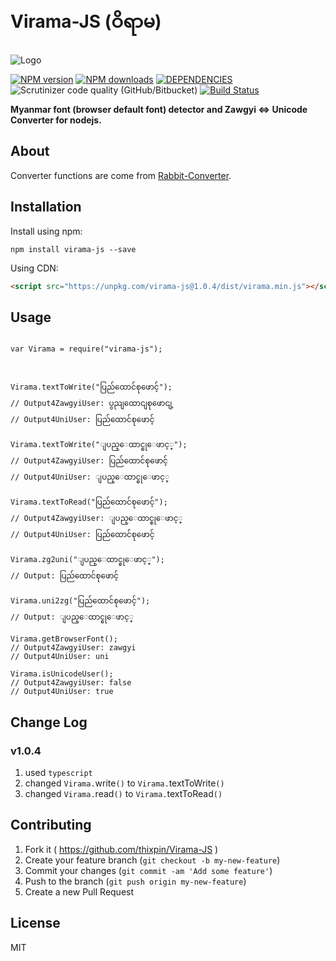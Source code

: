 # Virama-JS (ဝိရာမ)

![Logo](https://www.mmunicode.org/wp-content/uploads/2017/07/mua_small.png)


[![NPM version](https://img.shields.io/npm/v/virama-js.svg)](https://www.npmjs.com/package/virama-js)
[![NPM downloads](https://img.shields.io/npm/dt/virama-js.svg)](https://npm-stat.com/charts.html?package=virama-js)
[![DEPENDENCIES](https://david-dm.org/thixpin/virama-js/status.svg)](https://david-dm.org/thixpin/virama-js)
![Scrutinizer code quality (GitHub/Bitbucket)](https://img.shields.io/scrutinizer/quality/g/thixpin/Virama-JS.svg)
[![Build Status](https://scrutinizer-ci.com/g/thixpin/Virama-JS/badges/build.png?b=master)](https://scrutinizer-ci.com/g/thixpin/Virama-JS/build-status/master)


**Myanmar font (browser default font) detector and Zawgyi <=> Unicode Converter for nodejs.**

## About

Converter functions are come from [Rabbit-Converter](https://github.com/Rabbit-Converter/Rabbit-Node).


## Installation

Install using npm:

```node
npm install virama-js --save
```

Using CDN:

```html
<script src="https://unpkg.com/virama-js@1.0.4/dist/virama.min.js"></script>
```

## Usage

```node

var Virama = require("virama-js");



Virama.textToWrite("ပြည်ထောင်စုဖောင့်");
// Output4ZawgyiUser: ပွညျထောငျစုဖောငျ့ 
// Output4UniUser: ပြည်ထောင်စုဖောင့်

Virama.textToWrite("ျပည္ေထာင္စုေဖာင့္");
// Output4ZawgyiUser: ပြည်ထောင်စုဖောင့်
// Output4UniUser: ျပည္ေထာင္စုေဖာင့္

Virama.textToRead("ပြည်ထောင်စုဖောင့်");
// Output4ZawgyiUser: ျပည္ေထာင္စုေဖာင့္
// Output4UniUser: ပြည်ထောင်စုဖောင့်

Virama.zg2uni("ျပည္ေထာင္စုေဖာင့္");
// Output: ပြည်ထောင်စုဖောင့်

Virama.uni2zg("ပြည်ထောင်စုဖောင့်");
// Output: ျပည္ေထာင္စုေဖာင့္

Virama.getBrowserFont();
// Output4ZawgyiUser: zawgyi
// Output4UniUser: uni

Virama.isUnicodeUser();
// Output4ZawgyiUser: false
// Output4UniUser: true

```


## Change Log

### v1.0.4

1. used `typescript`
2. changed   `Virama.`write`()` to `Virama.`textToWrite`()`
3. changed   `Virama.`read`()` to `Virama.`textToRead`()`


## Contributing

1. Fork it ( https://github.com/thixpin/Virama-JS )
2. Create your feature branch (`git checkout -b my-new-feature`)
3. Commit your changes (`git commit -am 'Add some feature'`)
4. Push to the branch (`git push origin my-new-feature`)
5. Create a new Pull Request

## License

MIT
